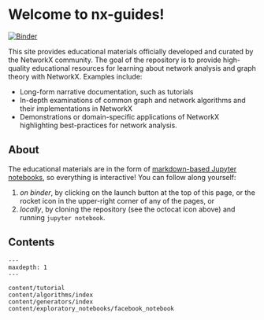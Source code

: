 Welcome to nx-guides!
=====================

[![Binder](https://mybinder.org/badge_logo.svg)][launch_binder]

[launch_binder]: https://mybinder.org/v2/gh/networkx/nx-guides/main?urlpath=lab/tree/content

This site provides educational materials officially developed and curated by the
NetworkX community.
The goal of the repository is to provide high-quality educational resources
for learning about network analysis and graph theory with NetworkX.
Examples include:
 - Long-form narrative documentation, such as tutorials
 - In-depth examinations of common graph and network algorithms and their
   implementations in NetworkX
 - Demonstrations or domain-specific applications of NetworkX highlighting
   best-practices for network analysis.

## About

The educational materials are in the form of
[markdown-based Jupyter notebooks][myst-nb], so everything is interactive!
You can follow along yourself:
 1. *on binder*, by clicking on the launch button at the top of this page, or the
    rocket icon in the upper-right corner of any of the pages, or
 2. *locally*, by cloning the repository (see the octocat icon above) and
    running `jupyter notebook`.

[myst-nb]: https://myst-nb.readthedocs.io/en/latest/use/markdown.html

## Contents

```{toctree}
---
maxdepth: 1
---

content/tutorial
content/algorithms/index
content/generators/index
content/exploratory_notebooks/facebook_notebook
```

